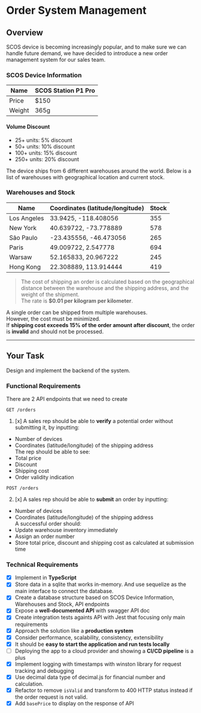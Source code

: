 # Order System Management

## Overview

SCOS device is becoming increasingly popular, and to make sure we can handle future demand, we have decided to introduce a new order management system for our sales team.

### SCOS Device Information

| Name   | SCOS Station P1 Pro |
| ------ | ------------------- |
| Price  | $150                |
| Weight | 365g                |

#### Volume Discount

- 25+ units: 5% discount
- 50+ units: 10% discount
- 100+ units: 15% discount
- 250+ units: 20% discount

The device ships from 6 different warehouses around the world. Below is a list of warehouses with geographical location and current stock.

### Warehouses and Stock

| Name        | Coordinates (latitude/longitude) | Stock |
| ----------- | -------------------------------- | ----- |
| Los Angeles | 33.9425, -118.408056             | 355   |
| New York    | 40.639722, -73.778889            | 578   |
| São Paulo   | -23.435556, -46.473056           | 265   |
| Paris       | 49.009722, 2.547778              | 694   |
| Warsaw      | 52.165833, 20.967222             | 245   |
| Hong Kong   | 22.308889, 113.914444            | 419   |

> The cost of shipping an order is calculated based on the geographical distance between the warehouse and the shipping address, and the weight of the shipment.  
> The rate is **$0.01 per kilogram per kilometer**.

A single order can be shipped from multiple warehouses.  
However, the cost must be minimized.  
If **shipping cost exceeds 15% of the order amount after discount**, the order is **invalid** and should not be processed.

---

## Your Task

Design and implement the backend of the system.

### Functional Requirements

There are 2 API endpoints that we need to create

```
GET /orders
```

1. [x] A sales rep should be able to **verify** a potential order without submitting it, by inputting:

- Number of devices
- Coordinates (latitude/longitude) of the shipping address  
  The rep should be able to see:
- Total price
- Discount
- Shipping cost
- Order validity indication

```
POST /orders
```

2. [x] A sales rep should be able to **submit** an order by inputting:

- Number of devices
- Coordinates (latitude/longitude) of the shipping address  
  A successful order should:
- Update warehouse inventory immediately
- Assign an order number
- Store total price, discount and shipping cost as calculated at submission time

### Technical Requirements

- [x] Implement in **TypeScript**
- [x] Store data in a sqlite that works in-memory. And use sequelize as the main interface to connect the database.
- [x] Create a database structure based on SCOS Device Information, Warehouses and Stock, API endpoints
- [x] Expose a **well-documented API** with swagger API doc
- [x] Create integration tests againts API with Jest that focusing only main requirements
- [x] Approach the solution like a **production system**
- [x] Consider performance, scalability, consistency, extensibility
- [x] It should be **easy to start the application and run tests locally**
- [ ] Deploying the app to a cloud provider and showing a **CI/CD pipeline** is a plus
- [x] Implement logging with timestamps with winston library for request tracking and debugging
- [x] Use decimal data type of decimal.js for financial number and calculation.
- [x] Refactor to remove `isValid` and transform to 400 HTTP status instead if the order request is not valid.
- [x] Add `basePrice` to display on the response of API
